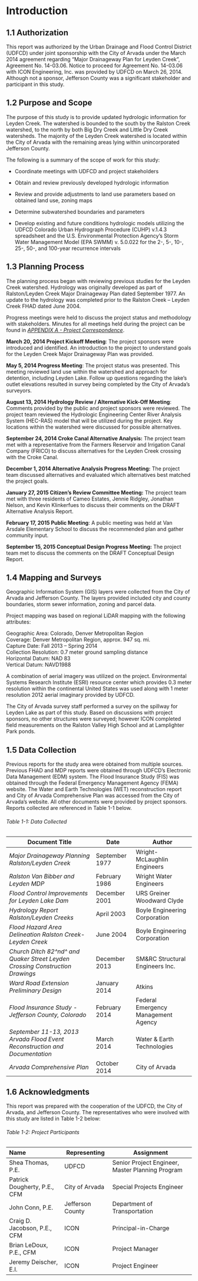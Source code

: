 # Introduction

## 1.1 Authorization

This report was authorized by the Urban Drainage and Flood Control
District (UDFCD) under joint sponsorship with the City of Arvada under
the March 2014 agreement regarding “Major Drainageway Plan for Leyden
Creek”, Agreement No. 14-03.06. Notice to proceed for Agreement No.
14-03.06 with ICON Engineering, Inc. was provided by UDFCD on March 26,
2014. Although not a sponsor, Jefferson County was a significant
stakeholder and participant in this study.

## 1.2 Purpose and Scope

The purpose of this study is to provide updated hydrologic information
for Leyden Creek. The watershed is bounded to the south by the Ralston
Creek watershed, to the north by both Big Dry Creek and Little Dry Creek
watersheds. The majority of the Leyden Creek watershed is located within
the City of Arvada with the remaining areas lying within unincorporated
Jefferson County.

The following is a summary of the scope of work for this study:

* Coordinate meetings with UDFCD and project stakeholders

* Obtain and review previously developed hydrologic information

* Review and provide adjustments to land use parameters based on
    obtained land use, zoning maps

* Determine subwatershed boundaries and parameters

* Develop existing and future conditions hydrologic models utilizing
    the UDFCD Colorado Urban Hydrograph Procedure (CUHP) v.1.4.3
    spreadsheet and the U.S. Environmental Protection Agency’s Storm
    Water Management Model (EPA SWMM) v. 5.0.022 for the 2-, 5-, 10-,
    25-, 50-, and 100-year recurrence intervals

## 1.3 Planning Process

The planning process began with reviewing previous studies for the
Leyden Creek watershed. Hydrology was originally developed as part of
Ralston/Leyden Creek Major Drainageway Plan dated September 1977. An
update to the hydrology was completed prior to the Ralston Creek –
Leyden Creek FHAD dated June 2004.

Progress meetings were held to discuss the project status and
methodology with stakeholders. Minutes for all meetings held during the
project can be found in [*APPENDIX A - Project Correspondence*](#).

**March 20, 2014 Project Kickoff Meeting**: The project sponsors were
introduced and identified. An introduction to the project to understand
goals for the Leyden Creek Major Drainageway Plan was provided.

**May 5, 2014 Progress Meeting**: The project status was presented. This
meeting reviewed land use within the watershed and approach for
detention, including Leyden Lake. Follow up questions regarding the
lake’s outlet elevations resulted in survey being completed by the City
of Arvada’s surveyors.

**August 13, 2014 Hydrology Review / Alternative Kick-Off Meeting**:
Comments provided by the public and project sponsors were reviewed. The
project team reviewed the Hydrologic Engineering Center River Analysis
System (HEC-RAS) model that will be utilized during the project. Key
locations within the watershed were discussed for possible alternatives.

**September 24, 2014 Croke Canal Alternative Analysis:** The project
team met with a representative from the Farmers Reservoir and Irrigation
Canal Company (FRICO) to discuss alternatives for the Leyden Creek
crossing with the Croke Canal.

**December 1, 2014 Alternative Analysis Progress Meeting:** The project
team discussed alternatives and evaluated which alternatives best
matched the project goals.

**January 27, 2015 Citizen’s Review Committee Meeting:** The project
team met with three residents of Cameo Estates, Jennie Ridgley, Jonathan
Nelson, and Kevin Klinkerfues to discuss their comments on the DRAFT
Alternative Analysis Report.

**February 17, 2015 Public Meeting**: A public meeting was held at Van
Arsdale Elementary School to discuss the recommended plan and gather
community input.

**September 15, 2015 Conceptual Design Progress Meeting:** The project
team met to discuss the comments on the DRAFT Conceptual Design Report.

## 1.4 Mapping and Surveys

Geographic Information System (GIS) layers were collected from the City
of Arvada and Jefferson County. The layers provided included city and
county boundaries, storm sewer information, zoning and parcel data.

Project mapping was based on regional LiDAR mapping with the following
attributes:

Geographic Area: Colorado, Denver Metropolitan Region  
Coverage: Denver Metropolitan Region, approx. 947 sq. mi.  
Capture Date: Fall 2013 – Spring 2014  
Collection Resolution: 0.7 meter ground sampling distance  
Horizontal Datum: NAD 83  
Vertical Datum: NAVD1988  

A combination of aerial imagery was utilized on the project.
Environmental Systems Research Institute (ESRI) resource center which
provides 0.3 meter resolution within the continental United States was
used along with 1 meter resolution 2012 aerial imaginary provided by
UDFCD.

The City of Arvada survey staff performed a survey on the spillway for
Leyden Lake as part of this study. Based on discussions with project
sponsors, no other structures were surveyed; however ICON completed
field measurements on the Ralston Valley High School and at Lamplighter
Park ponds.

## 1.5 Data Collection

Previous reports for the study area were obtained from multiple sources.
Previous FHAD and MDP reports were obtained through UDFCD’s Electronic
Data Management (EDM) system. The Flood Insurance Study (FIS) was
obtained through the Federal Emergency Management Agency (FEMA) website.
The Water and Earth Technologies (WET) reconstruction report and City of
Arvada Comprehensive Plan was accessed from the City of Arvada’s
website. All other documents were provided by project sponsors. Reports
collected are referenced in Table 1-1 below.

###### Table 1-1: Data Collected

|Document Title                                                               |Date            |Author                             |
|-----------------------------------------------------------------------------|----------------|-----------------------------------|
|*Major Drainageway Planning Ralston/Leyden Creek*                            |September 1977  |Wright-McLaughlin Engineers        |
|*Ralston Van Bibber and Leyden MDP*                                          |February 1986   |Wright Water Engineers             |
|*Flood Control Improvements for Leyden Lake Dam*                             |December 2001   |URS Greiner Woodward Clyde         |
|*Hydrology Report Ralston/Leyden Creeks*                                     |April 2003      |Boyle Engineering Corporation      |
|*Flood Hazard Area Delineation Ralston Creek-Leyden Creek*                   |June 2004       |Boyle Engineering Corporation      |
|*Church Ditch 82^nd^ and Quaker Street Leyden Crossing Construction Drawings*|December 2013   |SM&RC Structural Engineers Inc.    |
|*Ward Road Extension Preliminary Design*                                     |January 2014    |Atkins                             |
|*Flood Insurance Study - Jefferson County, Colorado*                         |February 2014   |Federal Emergency Management Agency|
|*September 11-13, 2013 Arvada Flood Event Reconstruction and Documentation*  |March 2014      |Water & Earth Technologies         |
|*Arvada Comprehensive Plan*                                                  |October 2014    |City of Arvada                     |

## 1.6 Acknowledgments

This report was prepared with the cooperation of the UDFCD, the City of
Arvada, and Jefferson County. The representatives who were involved with
this study are listed in Table 1-2 below:

###### Table 1-2: Project Participants

|Name                          |Representing     |Assignment                                      |
|:-----------------------------|-----------------|------------------------------------------------|
|Shea Thomas, P.E.             |UDFCD            |Senior Project Engineer, Master Planning Program|
|Patrick Dougherty, P.E., CFM  |City of Arvada   |Special Projects Engineer                       |
|John Conn, P.E.               |Jefferson County |Department of Transportation                    |
|Craig D. Jacobson, P.E., CFM  |ICON             |Principal-in-Charge                             |
|Brian LeDoux, P.E., CFM       |ICON             |Project Manager                                 |
|Jeremy Deischer, E.I.         |ICON             |Project Engineer                                |